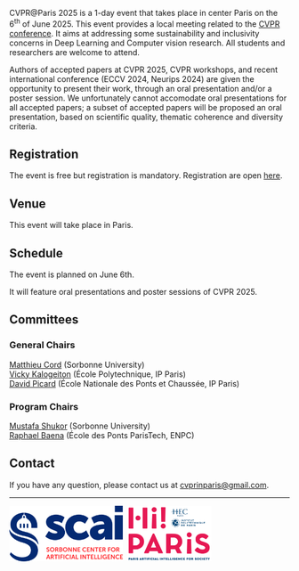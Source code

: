 CVPR@Paris 2025 is a 1-day event that takes place in center Paris on the 6<sup>th</sup> of June 2025. This event provides a local meeting related to the <a href="https://cvpr.thecvf.com/">CVPR conference</a>. It aims at addressing some sustainability and inclusivity concerns in Deep Learning and Computer vision research. All students and researchers are welcome to attend.

Authors of accepted papers at CVPR 2025, CVPR workshops, and recent international conference (ECCV 2024, Neurips 2024) are given the opportunity to present their work, through an oral presentation and/or a poster session. We unfortunately cannot accomodate oral presentations for all accepted papers; a subset of accepted papers will be proposed an oral presentation, based on scientific quality, thematic coherence and diversity criteria.

<h2>
  <a href="https://docs.google.com/forms/d/e/1FAIpQLSc694-5PLnDB8XEIE-QRK-8D-1YgV4Hl8IaBGWs0hOSQPOYDg/viewform?usp=dialog/" 
     style="text-decoration: none; color: inherit;">
    Registration
  </a>
</h2>

The event is free but registration is mandatory. Registration are open <a href="https://docs.google.com/forms/d/e/1FAIpQLSc694-5PLnDB8XEIE-QRK-8D-1YgV4Hl8IaBGWs0hOSQPOYDg/viewform?usp=dialog"> here</a>.

## Venue

This event will take place in Paris.

<!-- To access by metro, go to station Jussieu on the line 10. -->

<!--![map](/docs/assets/plan_neurips2022v2.jpg)-->


## Schedule 
The event is planned on June 6th.

It will feature oral presentations and poster sessions of CVPR 2025.


<!-- ### Scientific presentations
The presentations are divided into 6 thematic sessions, details are gathered <a href="docs/assets/Schedule_Talks.pdf"> here</a>. Each presentation will last 15 minutes. In the interest of time, questions should be deferred to the poster session. All oral presentations also have a poster presentation in the following poster session. -->


<!-- ## Sustainability ambitions

We aim to organize a local and sustainable alternative to in-person attendance to international ML conferences. To this aim:

- we strongly encourage participants to NeurIPS@Paris to travel to Paris by sustainable means.
- we offer fully vegeterian catering.
- we encourage participants to consider as much as possible not flying to the main NeurIPS conference.
 -->

## Committees

### General Chairs

<a href="https://cord.isir.upmc.fr/">Matthieu Cord</a> (Sorbonne University) <br>
<a href="https://vicky.kalogeiton.info/">Vicky Kalogeiton</a> (École Polytechnique, IP Paris) <br>
<a href="https://davidpicard.github.io/">David Picard</a> (École Nationale des Ponts et Chaussée, IP Paris) <br>

### Program Chairs

<a href="https://mustafashukor.github.io/">Mustafa Shukor</a> (Sorbonne University) <br>
<a href="https://raphael-baena.github.io/">Raphael Baena</a> (École des Ponts ParisTech, ENPC) <br>

<!-- 
### Advising committee

[Chloé-Agathe Azencott](https://cazencott.info/) (Mines Paris-PSL) <br>
[Francis Bach](https://www.di.ens.fr/~fbach/) (INRIA) <br>
[Claire Boyer](https://www.imo.universite-paris-saclay.fr/~claire.boyer/) (Université Paris-Saclay) <br>
[Gérard Biau](https://perso.lpsm.paris/~biau/) (Sorbonne Université)<br>
[Vianney Perchet](https://vianney.ai/) (Criteo, ENSAE) <br>
[Jean-Philippe Vert](https://members.cbio.mines-paristech.fr/~jvert/) (Owkin) <br>

## Sponsors

This event is supported by Apple, Bioptimus, Critéo, Google DeepMind, Owkin, [Probabl](https://probabl.ai).

This event is a part of the [ELLIS Pre-NeurIPS Fest 2024: Celebrate, Connect, Collaborate](https://ellis.eu/news/ellis-pre-neurips-fest-2024-celebrate-connect-collaborate).

<img src="docs/assets/ellis-logo_horizontal_black_2023-PARIS.png" width="60%"> -->

## Contact

If you have any question, please contact us at [cvprinparis@gmail.com](mailto:neuripsinparis@gmail.com).

---

<img src="docs/assets/logo_scai.jpg" height="100">&nbsp;&nbsp;<img src="docs/assets/logo-hi-paris.png" height="100">

